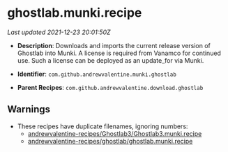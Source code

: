 # ghostlab.munki.recipe

_Last updated 2021-12-23 20:01:50Z_

- **Description**: Downloads and imports the current release version of Ghostlab into Munki. A license is required from Vanamco for continued use. Such a license can be deployed as an update_for via Munki.

- **Identifier**: `com.github.andrewvalentine.munki.ghostlab`

- **Parent Recipes**: `com.github.andrewvalentine.download.ghostlab`


## Warnings

- These recipes have duplicate filenames, ignoring numbers:
    - [andrewvalentine-recipes/Ghostlab3/Ghostlab3.munki.recipe](/autopkg-dupe-tracker/andrewvalentine-recipes/Ghostlab3/Ghostlab3.munki.recipe)
    - [andrewvalentine-recipes/ghostlab/ghostlab.munki.recipe](/autopkg-dupe-tracker/andrewvalentine-recipes/ghostlab/ghostlab.munki.recipe)